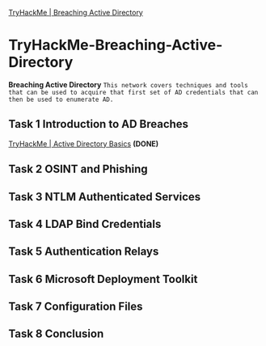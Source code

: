 [TryHackMe | Breaching Active Directory](https://tryhackme.com/room/breachingad)

# TryHackMe-Breaching-Active-Directory
**Breaching Active Directory** `This network covers techniques and tools that can be used to acquire that first set of AD credentials that can then be used to enumerate AD.`

## Task 1 Introduction to AD Breaches
[TryHackMe | Active Directory Basics](https://tryhackme.com/room/activedirectorybasics) **(DONE)**


## Task 2 OSINT and Phishing


## Task 3 NTLM Authenticated Services


## Task 4 LDAP Bind Credentials


## Task 5 Authentication Relays


## Task 6 Microsoft Deployment Toolkit


## Task 7 Configuration Files


## Task 8 Conclusion


